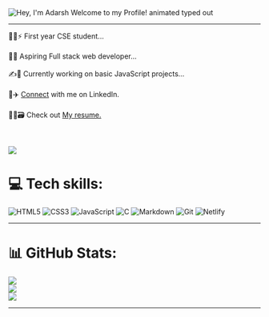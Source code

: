  <img src="https://readme-typing-svg.demolab.com?font=Operator+Mono&size=37&duration=2800&pause=5000&center=true&vCenter=true&width=940&height=50&lines=Hey%20there%2C%20Adarsh%20here👋👋" align="middle" alt="Hey, I'm Adarsh Welcome to my Profile! animated typed out">

-------

  🧑‍💻⚡ First year CSE student...<br><br>  🙇💫 Aspiring Full stack web developer...<br><br>  ✍️🌟 Currently working on basic JavaScript projects...<br><br>🚂✈️ [Connect](https://www.linkedin.com/comm/mynetwork/discovery-see-all?usecase=PEOPLE_FOLLOWS&followMember=adarsh20082006) with me on LinkedIn.<br><br> 🧑‍🏫🗃️ Check out [My resume.](https://www.canva.com/design/DAGI3eV5e-o/E_RXxpOdl3VMoVvQ8Na4fg/view?utm_content=DAGI3eV5e-o&utm_campaign=designshare&utm_medium=link&utm_source=editor)<br><br><br> 
  
![](https://visitcount.itsvg.in/api?id=Adarsh20082006&label=Profile%20Views&color=8&icon=4&pretty=true)

# 💻 Tech skills:
![HTML5](https://img.shields.io/badge/html5-%23E34F26.svg?style=plastic&logo=html5&logoColor=white) ![CSS3](https://img.shields.io/badge/css3-%231572B6.svg?style=plastic&logo=css3&logoColor=white) ![JavaScript](https://img.shields.io/badge/javascript-%23323330.svg?style=plastic&logo=javascript&logoColor=%23F7DF1E) ![C](https://img.shields.io/badge/c-%2300599C.svg?style=plastic&logo=c&logoColor=white)   ![Markdown](https://img.shields.io/badge/markdown-%23000000.svg?style=flat&logo=markdown&logoColor=white)  ![Git](https://img.shields.io/badge/-Git-black?style=flat-square&logo=git)  ![Netlify](https://img.shields.io/badge/netlify-%23000000.svg?style=flat&logo=netlify&logoColor=#00C7B7)

-------

# 📊 GitHub Stats:
![](https://github-readme-stats.vercel.app/api?username=Adarsh20082006&theme=radical&hide_border=true&include_all_commits=false&count_private=false)<br/>
![](https://github-readme-streak-stats.herokuapp.com/?user=Adarsh20082006&theme=radical&hide_border=true)<br/>
![](https://github-readme-stats.vercel.app/api/top-langs/?username=Adarsh20082006&theme=radical&hide_border=true&include_all_commits=false&count_private=false&layout=compact)

---


<!-- Proudly created with GPRM ( https://gprm.itsvg.in ) -->
